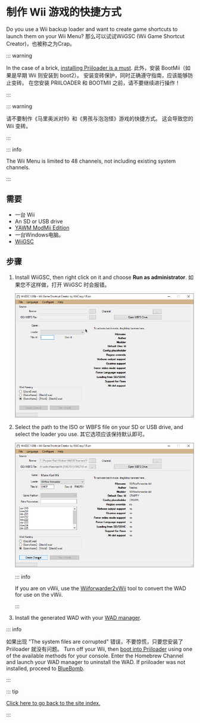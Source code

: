 # 制作 Wii 游戏的快捷方式

Do you use a Wii backup loader and want to create game shortcuts to launch them on your Wii Menu? 那么可以试试WiiGSC (Wii Game Shortcut Creator)，也被称之为Crap。

::: warning

In the case of a brick, [installing Priiloader is a must](/priiloader). 此外，安装 BootMii（如果是早期 Wii 则安装到 boot2）。 安装变砖保护，同时正确遵守指南，应该能够防止变砖。 在您安装 PRIILOADER 和 BOOTMII 之前，请不要继续进行操作！

:::

::: warning

请不要制作《马里奥派对9》和《男孩与泡泡怪》游戏的快捷方式。 这会导致您的 Wii 变砖。

:::

::: info

The Wii Menu is limited to 48 channels, not including existing system channels.

:::

## 需要

- 一台 Wii
- An SD or USB drive
- [YAWM ModMii Edition](yawmme)
- 一台Windows电脑。
- [WiiGSC](https://wiidatabase.de/downloads/pc-tools/wiigsc-ehemals-crap/)

## 步骤

1. Install WiiGSC, then right click on it and choose **Run as administrator**. 如果您不这样做，打开 WiiGSC 时会报错。

   ![](/images/desktop-apps/wiigsc/wiigsc-home.png)

2. Select the path to the ISO or WBFS file on your SD or USB drive, and select the loader you use. 其它选项应该保持默认即可。

   ![](/images/desktop-apps/wiigsc/wiigsc-selection.png)

   ::: info

   If you are on vWii, use the [Wiiforwarder2vWii](https://gbatemp.net/download/wiiforwarder2vwii-wii-forwarder-to-vwii-wii-u-forwarder-converter-beta-version.37254/) tool to convert the WAD for use on the vWii.

   :::

3. Install the generated WAD with your [WAD manager](yawmme).

::: info

如果出现 "The system files are corrupted" 错误，不要惊慌，只要您安装了 Priiloader 就没有问题。 Turn off your Wii, then [boot into Priiloader](priiloader#section-iii---entering-priiloader) using one of the available methods for your console. Enter the Homebrew Channel and launch your WAD manager to uninstall the WAD. If priiloader was not installed, proceed to [BlueBomb](bluebomb).

:::

::: tip

[Click here to go back to the site index.](site-navigation)

:::
